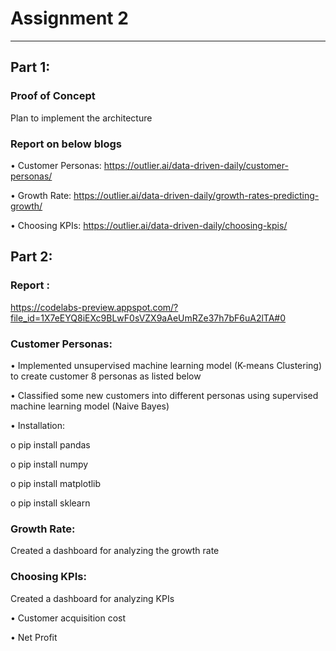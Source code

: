 # Assignment 2
*****************************************
## Part 1:
### Proof of Concept 
Plan to implement the architecture

### Report on below blogs

•	Customer Personas: https://outlier.ai/data-driven-daily/customer-personas/

•	Growth Rate: https://outlier.ai/data-driven-daily/growth-rates-predicting-growth/

•	Choosing KPIs: https://outlier.ai/data-driven-daily/choosing-kpis/

## Part 2:

### Report : 

https://codelabs-preview.appspot.com/?file_id=1X7eEYQ8iEXc9BLwF0sVZX9aAeUmRZe37h7bF6uA2lTA#0

### Customer Personas:
•	Implemented unsupervised machine learning model (K-means Clustering) to create customer 8 personas as listed below

•	Classified some new customers into different personas using supervised machine learning model (Naive Bayes) 

•	Installation:

  o	pip install pandas

  o	pip install numpy

  o	pip install matplotlib

  o	pip install sklearn


### Growth Rate:
Created a dashboard for analyzing the growth rate

### Choosing KPIs:
Created a dashboard for analyzing KPIs

•	Customer acquisition cost

•	Net Profit





